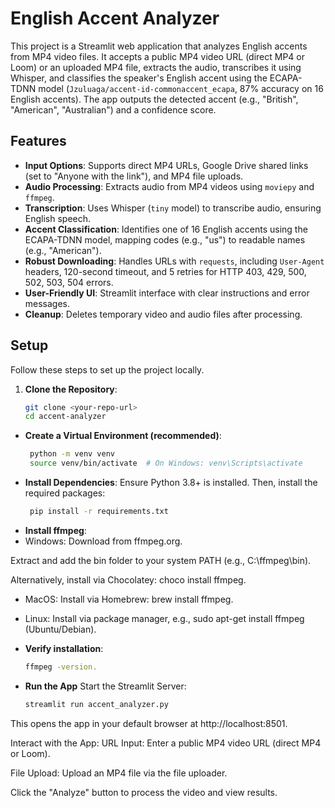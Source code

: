 # English Accent Analyzer

This project is a Streamlit web application that analyzes English accents from MP4 video files. It accepts a public MP4 video URL (direct MP4 or Loom) or an uploaded MP4 file, extracts the audio, transcribes it using Whisper, and classifies the speaker's English accent using the ECAPA-TDNN model (`Jzuluaga/accent-id-commonaccent_ecapa`, 87% accuracy on 16 English accents). The app outputs the detected accent (e.g., "British", "American", "Australian") and a confidence score.

## Features
- **Input Options**: Supports direct MP4 URLs, Google Drive shared links (set to "Anyone with the link"), and MP4 file uploads.
- **Audio Processing**: Extracts audio from MP4 videos using `moviepy` and `ffmpeg`.
- **Transcription**: Uses Whisper (`tiny` model) to transcribe audio, ensuring English speech.
- **Accent Classification**: Identifies one of 16 English accents using the ECAPA-TDNN model, mapping codes (e.g., "us") to readable names (e.g., "American").
- **Robust Downloading**: Handles URLs with `requests`, including `User-Agent` headers, 120-second timeout, and 5 retries for HTTP 403, 429, 500, 502, 503, 504 errors.
- **User-Friendly UI**: Streamlit interface with clear instructions and error messages.
- **Cleanup**: Deletes temporary video and audio files after processing.

## Setup
Follow these steps to set up the project locally.

1. **Clone the Repository**:
   ```bash
   git clone <your-repo-url>
   cd accent-analyzer

- **Create a Virtual Environment (recommended)**:
  ```bash
   python -m venv venv
   source venv/bin/activate  # On Windows: venv\Scripts\activate
- **Install Dependencies**:
Ensure Python 3.8+ is installed. Then, install the required packages:
  ```bash
   pip install -r requirements.txt
- **Install ffmpeg**:
- Windows:
Download from ffmpeg.org.

Extract and add the bin folder to your system PATH (e.g., C:\ffmpeg\bin).

Alternatively, install via Chocolatey: choco install ffmpeg.
- MacOS:
Install via Homebrew: brew install ffmpeg.

- Linux:
Install via package manager, e.g., sudo apt-get install ffmpeg (Ubuntu/Debian).

- **Verify installation**:
  ```bash
  ffmpeg -version.

- **Run the App**
Start the Streamlit Server:
  ```bash
  streamlit run accent_analyzer.py
This opens the app in your default browser at http://localhost:8501.

Interact with the App:
URL Input: Enter a public MP4 video URL (direct MP4 or Loom).

File Upload: Upload an MP4 file via the file uploader.

Click the "Analyze" button to process the video and view results.



